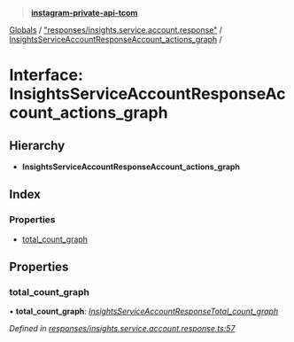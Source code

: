> **[instagram-private-api-tcom](../README.md)**

[Globals](../README.md) / ["responses/insights.service.account.response"](../modules/_responses_insights_service_account_response_.md) / [InsightsServiceAccountResponseAccount_actions_graph](_responses_insights_service_account_response_.insightsserviceaccountresponseaccount_actions_graph.md) /

# Interface: InsightsServiceAccountResponseAccount_actions_graph

## Hierarchy

* **InsightsServiceAccountResponseAccount_actions_graph**

## Index

### Properties

* [total_count_graph](_responses_insights_service_account_response_.insightsserviceaccountresponseaccount_actions_graph.md#total_count_graph)

## Properties

###  total_count_graph

• **total_count_graph**: *[InsightsServiceAccountResponseTotal_count_graph](_responses_insights_service_account_response_.insightsserviceaccountresponsetotal_count_graph.md)*

*Defined in [responses/insights.service.account.response.ts:57](https://github.com/cuonglnhust/instagram-private-api-tcom/blob/3e16058/src/responses/insights.service.account.response.ts#L57)*